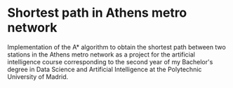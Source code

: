 # Shortest path in Athens metro network
Implementation of the A* algorithm to obtain the shortest path between two stations in the Athens metro network as a project for the artificial intelligence course corresponding to the second year of my Bachelor's degree in Data Science and Artificial Intelligence at the Polytechnic University of Madrid.
